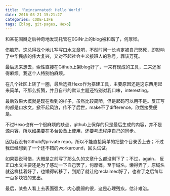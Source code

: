 ```yaml
---
title: 'Reincarnated: Hello World'
date: 2016-03-21 15:21:27
categories: CODE-LIFE
tags: [blog, git-pages, Hexo]
---
```

和某花闹掰之后神奇地发现托管在0GiNr上的blog被和谐了，何厚铧。

伤脑筋，这总得找个地儿写写口水文章吧，不然时间一长肯定被自己憋死，即影响了中华民族的伟大复兴，又对不起社会主义接班人的称号，罪该万死。

最后思来想去，索性直接在Github上架blog好了，一来有现成的工具，二来还省得麻烦。我这个人特别怕麻烦。

在几个社区上转了一圈，最后选择Hexo作为搭建工具，主要原因还是这东西用起来简单，不那么折腾，并且自带的默认主题还特别对我口味，interesting。

最后效果大概就是现在看到的样子，虽然比较简陋，但是起码可以用不是。反正写的都是口水文，掀不起风浪，传不了后世，make不了difference，欣然接受便是。

不过Hexo也有一个很麻烦的缺点，github上保存的只是最后生成的内容，并不是源内容，所以如果要在多台设备上使用，还要考虑程序自己的同步。

因为我没有Github的private repo，所以不能直接简单的把整个目录丢上去；不过我已经想到了一个还不错的workaround，回头试试。

如果要说可惜，大概是之前写了那么久的文章什么都没剩下了；不过，again， 反正口水文主要还是为了感动一下自己罢了，何厚铧。至于域名，懒得弄了，原域名就这样挂着好了，也懒得转移了，到期了就让他reclaimed好了，也省了之后每年一百多块钱的支出。

最后，某些人看上去表面强大，内心脆弱的很，这是心理残疾，估计难治。
